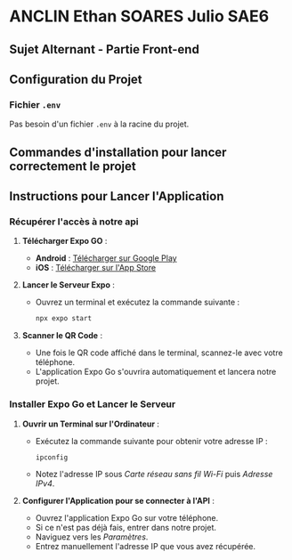 # ANCLIN Ethan SOARES Julio SAE6

## Sujet Alternant - Partie Front-end

## Configuration du Projet

### Fichier `.env`

Pas besoin d'un fichier `.env` à la racine du projet.

## Commandes d'installation pour lancer correctement le projet






## Instructions pour Lancer l'Application
### Récupérer l'accès à notre api
1. **Télécharger Expo GO** :
   - **Android** : [Télécharger sur Google Play](https://play.google.com/store/apps/details?id=host.exp.exponent&hl=fr&pli=1)
   - **iOS** : [Télécharger sur l'App Store](https://apps.apple.com/fr/app/expo-go/id982107779)

2. **Lancer le Serveur Expo** :
   - Ouvrez un terminal et exécutez la commande suivante :
     ```bash
     npx expo start
     ```

3. **Scanner le QR Code** :
   - Une fois le QR code affiché dans le terminal, scannez-le avec votre téléphone.
   - L'application Expo Go s'ouvrira automatiquement et lancera notre projet.

### Installer Expo Go et Lancer le Serveur

1. **Ouvrir un Terminal sur l'Ordinateur** :
   - Exécutez la commande suivante pour obtenir votre adresse IP :
     ```bash
     ipconfig
     ```
   - Notez l'adresse IP sous *Carte réseau sans fil Wi-Fi* puis *Adresse IPv4*.

2. **Configurer l'Application pour se connecter à l'API** :
   - Ouvrez l'application Expo Go sur votre téléphone.
   - Si ce n'est pas déjà fais, entrer dans notre projet.
   - Naviguez vers les *Paramètres*.
   - Entrez manuellement l'adresse IP que vous avez récupérée.




